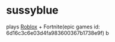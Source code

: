 # sussyblue

plays [Roblox](https://www.roblox.com/users/1387578935/profile) + Fortnite(epic games id: 6d16c3c6e03d4fa983600367b1738e9f)
b